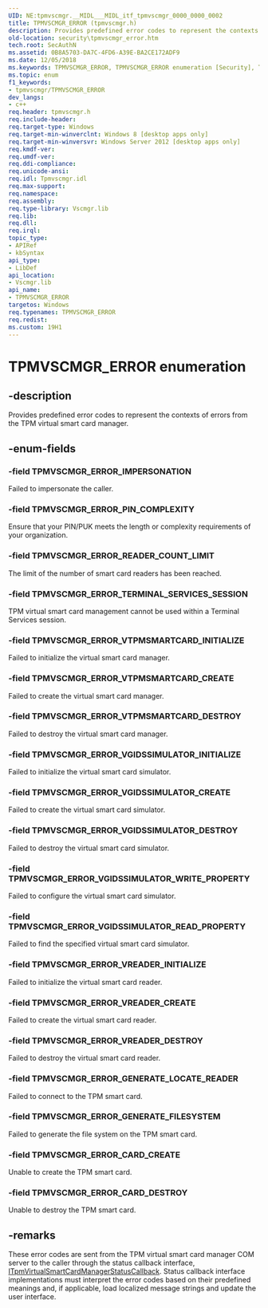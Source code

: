 ```yaml
---
UID: NE:tpmvscmgr.__MIDL___MIDL_itf_tpmvscmgr_0000_0000_0002
title: TPMVSCMGR_ERROR (tpmvscmgr.h)
description: Provides predefined error codes to represent the contexts of errors from the TPM virtual smart card manager.
old-location: security\tpmvscmgr_error.htm
tech.root: SecAuthN
ms.assetid: 0B8A5703-DA7C-4FD6-A39E-BA2CE172ADF9
ms.date: 12/05/2018
ms.keywords: TPMVSCMGR_ERROR, TPMVSCMGR_ERROR enumeration [Security], TPMVSCMGR_ERROR_CARD_CREATE, TPMVSCMGR_ERROR_CARD_DESTROY, TPMVSCMGR_ERROR_GENERATE_FILESYSTEM, TPMVSCMGR_ERROR_GENERATE_LOCATE_READER, TPMVSCMGR_ERROR_IMPERSONATION, TPMVSCMGR_ERROR_PIN_COMPLEXITY, TPMVSCMGR_ERROR_READER_COUNT_LIMIT, TPMVSCMGR_ERROR_TERMINAL_SERVICES_SESSION, TPMVSCMGR_ERROR_VGIDSSIMULATOR_CREATE, TPMVSCMGR_ERROR_VGIDSSIMULATOR_DESTROY, TPMVSCMGR_ERROR_VGIDSSIMULATOR_INITIALIZE, TPMVSCMGR_ERROR_VGIDSSIMULATOR_READ_PROPERTY, TPMVSCMGR_ERROR_VGIDSSIMULATOR_WRITE_PROPERTY, TPMVSCMGR_ERROR_VREADER_CREATE, TPMVSCMGR_ERROR_VREADER_DESTROY, TPMVSCMGR_ERROR_VREADER_INITIALIZE, TPMVSCMGR_ERROR_VTPMSMARTCARD_CREATE, TPMVSCMGR_ERROR_VTPMSMARTCARD_DESTROY, TPMVSCMGR_ERROR_VTPMSMARTCARD_INITIALIZE, security.tpmvscmgr_error, tpmvscmgr/TPMVSCMGR_ERROR, tpmvscmgr/TPMVSCMGR_ERROR_CARD_CREATE, tpmvscmgr/TPMVSCMGR_ERROR_CARD_DESTROY, tpmvscmgr/TPMVSCMGR_ERROR_GENERATE_FILESYSTEM, tpmvscmgr/TPMVSCMGR_ERROR_GENERATE_LOCATE_READER, tpmvscmgr/TPMVSCMGR_ERROR_IMPERSONATION, tpmvscmgr/TPMVSCMGR_ERROR_PIN_COMPLEXITY, tpmvscmgr/TPMVSCMGR_ERROR_READER_COUNT_LIMIT, tpmvscmgr/TPMVSCMGR_ERROR_TERMINAL_SERVICES_SESSION, tpmvscmgr/TPMVSCMGR_ERROR_VGIDSSIMULATOR_CREATE, tpmvscmgr/TPMVSCMGR_ERROR_VGIDSSIMULATOR_DESTROY, tpmvscmgr/TPMVSCMGR_ERROR_VGIDSSIMULATOR_INITIALIZE, tpmvscmgr/TPMVSCMGR_ERROR_VGIDSSIMULATOR_READ_PROPERTY, tpmvscmgr/TPMVSCMGR_ERROR_VGIDSSIMULATOR_WRITE_PROPERTY, tpmvscmgr/TPMVSCMGR_ERROR_VREADER_CREATE, tpmvscmgr/TPMVSCMGR_ERROR_VREADER_DESTROY, tpmvscmgr/TPMVSCMGR_ERROR_VREADER_INITIALIZE, tpmvscmgr/TPMVSCMGR_ERROR_VTPMSMARTCARD_CREATE, tpmvscmgr/TPMVSCMGR_ERROR_VTPMSMARTCARD_DESTROY, tpmvscmgr/TPMVSCMGR_ERROR_VTPMSMARTCARD_INITIALIZE
ms.topic: enum
f1_keywords:
- tpmvscmgr/TPMVSCMGR_ERROR
dev_langs:
- c++
req.header: tpmvscmgr.h
req.include-header: 
req.target-type: Windows
req.target-min-winverclnt: Windows 8 [desktop apps only]
req.target-min-winversvr: Windows Server 2012 [desktop apps only]
req.kmdf-ver: 
req.umdf-ver: 
req.ddi-compliance: 
req.unicode-ansi: 
req.idl: Tpmvscmgr.idl
req.max-support: 
req.namespace: 
req.assembly: 
req.type-library: Vscmgr.lib
req.lib: 
req.dll: 
req.irql: 
topic_type:
- APIRef
- kbSyntax
api_type:
- LibDef
api_location:
- Vscmgr.lib
api_name:
- TPMVSCMGR_ERROR
targetos: Windows
req.typenames: TPMVSCMGR_ERROR
req.redist: 
ms.custom: 19H1
---
```


# TPMVSCMGR_ERROR enumeration


## -description


Provides predefined error codes to represent the contexts of errors from the TPM virtual smart card manager.


## -enum-fields




### -field TPMVSCMGR_ERROR_IMPERSONATION

Failed to impersonate the caller.


### -field TPMVSCMGR_ERROR_PIN_COMPLEXITY

Ensure that your PIN/PUK meets the length or complexity requirements of your organization.


### -field TPMVSCMGR_ERROR_READER_COUNT_LIMIT

The limit of the number of smart card readers has been reached.


### -field TPMVSCMGR_ERROR_TERMINAL_SERVICES_SESSION

TPM virtual smart card management cannot be used within a Terminal Services session.


### -field TPMVSCMGR_ERROR_VTPMSMARTCARD_INITIALIZE

Failed to initialize the virtual smart card manager.


### -field TPMVSCMGR_ERROR_VTPMSMARTCARD_CREATE

Failed to create the virtual smart card manager.


### -field TPMVSCMGR_ERROR_VTPMSMARTCARD_DESTROY

Failed to destroy the virtual smart card manager.


### -field TPMVSCMGR_ERROR_VGIDSSIMULATOR_INITIALIZE

Failed to initialize the virtual smart card simulator.


### -field TPMVSCMGR_ERROR_VGIDSSIMULATOR_CREATE

Failed to create the virtual smart card simulator.


### -field TPMVSCMGR_ERROR_VGIDSSIMULATOR_DESTROY

Failed to destroy the virtual smart card simulator.


### -field TPMVSCMGR_ERROR_VGIDSSIMULATOR_WRITE_PROPERTY

Failed to configure the virtual smart card simulator.


### -field TPMVSCMGR_ERROR_VGIDSSIMULATOR_READ_PROPERTY

Failed to find the specified virtual smart card simulator.


### -field TPMVSCMGR_ERROR_VREADER_INITIALIZE

Failed to initialize the virtual smart card reader.


### -field TPMVSCMGR_ERROR_VREADER_CREATE

Failed to create the virtual smart card reader.


### -field TPMVSCMGR_ERROR_VREADER_DESTROY

Failed to destroy the virtual smart card reader.


### -field TPMVSCMGR_ERROR_GENERATE_LOCATE_READER

Failed to connect to the TPM smart card.


### -field TPMVSCMGR_ERROR_GENERATE_FILESYSTEM

Failed to generate the file system on the TPM smart card.


### -field TPMVSCMGR_ERROR_CARD_CREATE

Unable to create the TPM smart card.


### -field TPMVSCMGR_ERROR_CARD_DESTROY

Unable to destroy the TPM smart card.


## -remarks



These error codes are sent from the TPM virtual smart card manager COM server to the caller through the status callback interface, <a href="https://docs.microsoft.com/windows/desktop/api/tpmvscmgr/nn-tpmvscmgr-itpmvirtualsmartcardmanagerstatuscallback">ITpmVirtualSmartCardManagerStatusCallback</a>. Status callback interface implementations must interpret the error codes based on their predefined meanings and, if applicable, load localized message strings and update the user interface.



